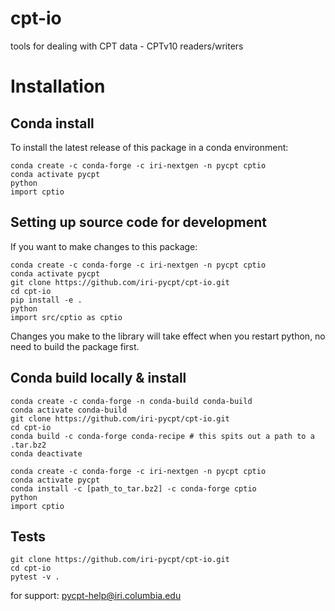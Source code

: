 # cpt-io
tools for dealing with CPT data - CPTv10 readers/writers

# Installation

## Conda install
To install the latest release of this package in a conda environment:
``` 
conda create -c conda-forge -c iri-nextgen -n pycpt cptio
conda activate pycpt 
python
import cptio
```

## Setting up source code for development
If you want to make changes to this package:
```
conda create -c conda-forge -c iri-nextgen -n pycpt cptio
conda activate pycpt
git clone https://github.com/iri-pycpt/cpt-io.git
cd cpt-io
pip install -e .
python
import src/cptio as cptio
```
Changes you make to the library will take effect when you restart python, no need to build the package first.

## Conda build locally & install 
```
conda create -c conda-forge -n conda-build conda-build
conda activate conda-build
git clone https://github.com/iri-pycpt/cpt-io.git
cd cpt-io
conda build -c conda-forge conda-recipe # this spits out a path to a .tar.bz2 
conda deactivate

conda create -c conda-forge -c iri-nextgen -n pycpt cptio
conda activate pycpt
conda install -c [path_to_tar.bz2] -c conda-forge cptio
python
import cptio
``` 

## Tests 
```
git clone https://github.com/iri-pycpt/cpt-io.git
cd cpt-io
pytest -v .
```


for support: pycpt-help@iri.columbia.edu

